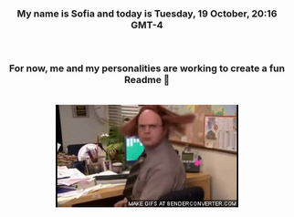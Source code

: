 


<div align="center">
<h3 >My name is Sofia and today is Tuesday, 19 October, 20:16 GMT-4</h3><br>
<h3 >For now, me and my personalities are working to create a fun Readme 👋
</h3><br>
<img src='img/dwight.gif' alt='working...'/>
</div>
